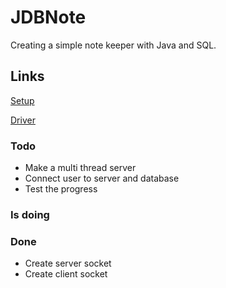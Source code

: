 # JDBNote
Creating a simple note keeper with Java and SQL.

## Links
[Setup](https://www.infoworld.com/article/3388036/what-is-jdbc-introduction-to-java-database-connectivity.html)

[Driver](https://www.progress.com/blogs/jdbc-tutorial-extracting-database-metadata-via-jdbc-driver)


### Todo
<ul>
  <li>Make a multi thread server</li>
  <li>Connect user to server and database</li>
  <li>Test the progress</li>
</ul>

### Is doing
<ul>
</ul>

### Done
<ul>
  <li>Create server socket</li>
  <li>Create client socket</li>
</ul>
